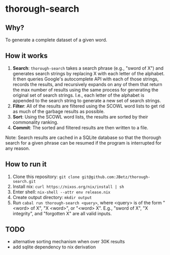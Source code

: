 # thorough-search

## Why?

To generate a complete dataset of a given word.

## How it works

1. **Search**: `thorough-search` takes a search phrase (e.g., "sword of X") and generates search strings by replacing X with each letter of the alphabet. It then queries Google's autocomplete API with each of those strings, records the results, and recursively expands on any of them that return the max number of results using the same process for generating the original set of search strings. I.e., each letter of the alphabet is appended to the search string to generate a new set of search strings.
2. **Filter**: All of the results are filtered using the SCOWL word lists to get rid as much of the garbage results as possible.
3. **Sort**: Using the SCOWL word lists, the results are sorted by their commonality ranking.
4. **Commit**: The sorted and filtered results are then written to a file.

Note: Search results are cached in a SQLite database so that the thorough search for a given phrase can be resumed if the program is interrupted for any reason.

## How to run it

1. Clone this repository: `git clone git@github.com:JBetz/thorough-search.git`
2. Install nix: `curl https://nixos.org/nix/install | sh`
3. Enter shell: `nix-shell --attr env release.nix`
4. Create output directory: `mkdir output`
5. Run `cabal run thorough-search <query>`, where \<query> is of the form "\<word> of X", "X \<word>", or "\<word> X". E.g., "sword of X", "X integrity", and "forgotten X" are all valid inputs.

## TODO
 - alternative sorting mechanism when over 30K results
 - add sqlite dependency to nix derivation